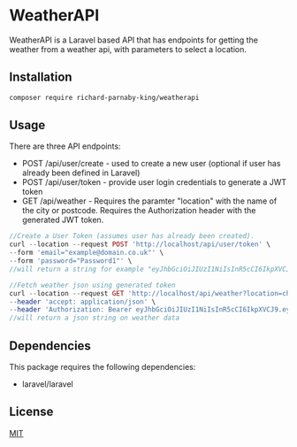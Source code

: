 # WeatherAPI

WeatherAPI is a Laravel based API that has endpoints for getting the weather from a weather api, with parameters to select a location.

## Installation

```bash
composer require richard-parnaby-king/weatherapi
```

## Usage

There are three API endpoints:

* POST /api/user/create - used to create a new user (optional if user has already been defined in Laravel)
* POST /api/user/token - provide user login credentials to generate a JWT token
* GET /api/weather - Requires the paramter "location" with the name of the city or postcode. Requires the Authorization header with the generated JWT token.

```php
//Create a User Token (assumes user has already been created).
curl --location --request POST 'http://localhost/api/user/token' \
--form 'email="example@domain.co.uk"' \
--form 'password="Password1"' \
//will return a string for example "eyJhbGciOiJIUzI1NiIsInR5cCI6IkpXVCJ9.eyJpYXQiOjE2NjczODg0OTksImlzcyI6Imh0dHA6XC9cL2xvY2FsaG9zdCIsIm5iZiI6MTY2NzM4ODQ5OSwiZXhwIjoxNjY3Mzg4ODU5LCJlbWFpbCI6InJpY2hhcmRAcGFybmFieS1raW5nLmNvLnVrIiwidXNlcl9pZCI6NH0.Nzmdn1KYn1iCUjYG_LSgV8AH3dYdzQ8FreI6tZ-Iom4"

//Fetch weather json using generated token
curl --location --request GET 'http://localhost/api/weather?location=chester' \
--header 'accept: application/json' \
--header 'Authorization: Bearer eyJhbGciOiJIUzI1NiIsInR5cCI6IkpXVCJ9.eyJpYXQiOjE2NjczODg0OTksImlzcyI6Imh0dHA6XC9cL2xvY2FsaG9zdCIsIm5iZiI6MTY2NzM4ODQ5OSwiZXhwIjoxNjY3Mzg4ODU5LCJlbWFpbCI6InJpY2hhcmRAcGFybmFieS1raW5nLmNvLnVrIiwidXNlcl9pZCI6NH0.Nzmdn1KYn1iCUjYG_LSgV8AH3dYdzQ8FreI6tZ-Iom4'
//will return a json string on weather data

```

## Dependencies

This package requires the following dependencies:

* laravel/laravel

## License
[MIT](https://choosealicense.com/licenses/mit/)